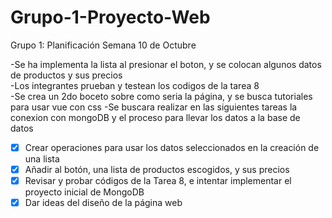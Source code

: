 # Grupo-1-Proyecto-Web
Grupo 1: Planificación Semana 10 de Octubre

-Se ha implementa la lista al presionar el boton, y se colocan algunos datos de productos y sus precios  
-Los integrantes prueban y testean los codigos de la tarea 8  
-Se crea un 2do boceto sobre como seria la página, y se busca tutoriales para usar vue con css
-Se buscara realizar en las siguientes tareas la conexion con mongoDB y el proceso para llevar los datos a la base de datos

- [X] Crear operaciones para usar los datos seleccionados en la creación de una lista
- [X] Añadir al botón, una  lista de productos escogidos, y sus precios
- [X] Revisar y probar códigos de la Tarea 8, e intentar implementar el proyecto inicial de MongoDB 
- [X] Dar ideas del diseño de la página web 
